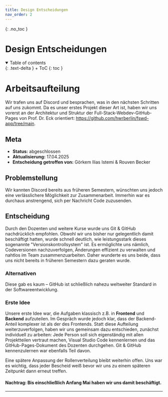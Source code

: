 ```yaml
---
title: Design Entscheidungen
nav_order: 2
---
```


{: .no_toc }
# Design Entscheidungen

<details open markdown="block">
{: .text-delta }
<summary>Table of contents</summary>
+ ToC
{: toc }
</details>

# Arbeitsaufteilung

Wir trafen uns auf Discord und besprachen, was in den nächsten Schritten auf uns zukommt. Da es unser erstes Projekt dieser Art ist, haben wir uns vorerst an der Architektur und Struktur der Full-Stack-Webdev-GitHub-Pages von Prof. Dr. Eck orientiert: https://github.com/hwrberlin/fswd-app/tree/main.

## Meta 
- **Status:** abgeschlossen   
- **Aktualisierung:** 17.04.2025
- **Entscheidung getroffen von:** Görkem Ilias Istemi & Rouven Becker

## Problemstellung  

Wir kannten Discord bereits aus früheren Semestern, wünschten uns jedoch eine verlässlichere Möglichkeit zur Zusammenarbeit. Immerhin war es durchaus anstrengend, sich per Nachricht Code zuzusenden. 

## Entscheidung  

Durch den Dozenten und weitere Kurse wurde uns Git & GitHub nachdrücklich empfohlen. Obwohl wir uns bisher nur gelegentlich damit beschäftigt hatten, wurde schnell deutlich, wie leistungsstark dieses sogenannte "Versionskontrollsystem" ist. Es ermöglichte uns nämlich, Codeversionen nachzuverfolgen, Änderungen effizient zu verwalten und nahtlos im Team zusammenzuarbeiten. Daher wunderte es uns beide, dass uns nicht bereits in früheren Semestern dazu geraten wurde.

### Alternativen

Diese gab es kaum – GitHub ist schließlich nahezu weltweiter Standard in der Softwareentwicklung.

### Erste Idee
Unsere erste Idee war, die Aufgaben klassisch z.B. in **Frontend** und **Backend** aufzuteilen. Im Gespräch wurde jedoch klar, dass der Backend-Anteil komplexer ist als der des Frontends. Statt diese Aufteilung weiterzuverfolgen, haben wir uns gemeinsam dazu entschieden, zunächst individuell zu arbeiten: Jede Person soll sich eigenständig mit allen Projektteilen vertraut machen, Visual Studio Code kennenlernen und das GitHub-Pages-Dokument des Dozenten durchgehen. Git & GitHub kennenzulernen war ebenfalls Teil davon.

Eine spätere Anpassung der Rollenverteilung bleibt weiterhin offen. Uns war es wichtig, dass jeder Bescheid weiß bevor wir uns zu einem späteren Zeitpunkt dann erneut treffen. <br>

#### Nachtrag: Bis einschließlich Anfang Mai haben wir uns damit beschäftigt.

---

<!-- Hier die letzten Einträge aus der Ablaufdatei einfügen und AKTUELL MACHEN -->

<!-- Unbedingt erwähnen, wieso wir uns für vermutlich für SQLite entschieden haben und generell jede Entscheidung begründen -->
<!-- Datenbank Vergleich der Firebase vs. SQLite -->
<!-- # Einführung von Branch-Management und `.gitignore` -->
<!-- Weitere Betrachtungen unbedingt notieren und den Eintrag hier stets aktualisieren -->


